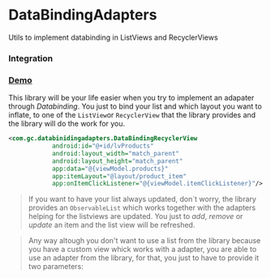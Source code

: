 # DataBindingAdapters
Utils to implement databinding in ListViews and RecyclerViews

### Integration


### [Demo](https://github.com/navasmdc/DemoApp)

This library will be your life easier when you try to implement an adapater through _Databinding_. You just to bind your list and which layout you want to inflate,  to one of the `ListView`or `RecyclerView` that the library provides and the library will do the work for you.

```xml
<com.gc.databinidingadapters.DataBindingRecyclerView
            android:id="@+id/lvProducts"
            android:layout_width="match_parent"
            android:layout_height="match_parent"
            app:data="@{viewModel.products}"
            app:itemLayout="@layout/product_item"
            app:onItemClickListener="@{viewModel.itemClickListener}"/>

```
>If you want to have your list always updated, don´t worry, the library provides an `ObservableList` which works together with the adapters helping for the listviews are updated. You just to _add_, _remove_ or _update_ an item and the list view will be refreshed.

 
>Any way altough you don't want to use a list from the library because you have a custom view whick works with a adapter, you are able to use an adapter from the library, for that, you just to have to provide it two parameters:

```kotlin

```

